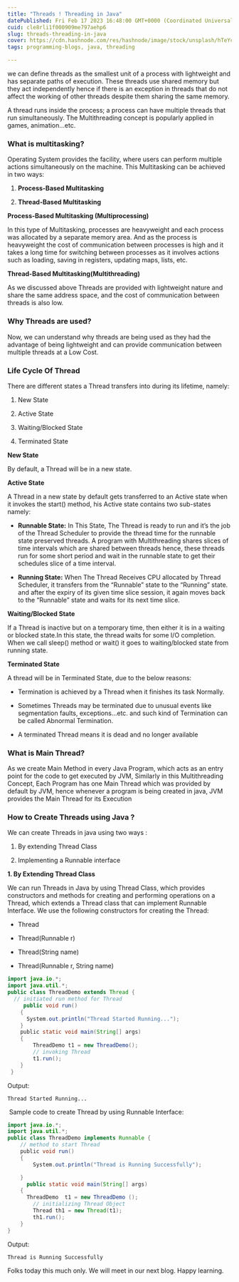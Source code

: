 ```yaml
---
title: "Threads ! Threading in Java"
datePublished: Fri Feb 17 2023 16:48:00 GMT+0000 (Coordinated Universal Time)
cuid: cle8rli1f000909me797aehp6
slug: threads-threading-in-java
cover: https://cdn.hashnode.com/res/hashnode/image/stock/unsplash/hTeYcjviZ-s/upload/1bb9de1efe45ec83ac191fd1829e4294.jpeg
tags: programming-blogs, java, threading

---
```


we can define threads as the smallest unit of a process with lightweight and has separate paths of execution. These threads use shared memory but they act independently hence if there is an exception in threads that do not affect the working of other threads despite them sharing the same memory.

A thread runs inside the process; a process can have multiple threads that run simultaneously. The Multithreading concept is popularly applied in games, animation…etc.

### **What is multitasking?**

Operating System provides the facility, where users can perform multiple actions simultaneously on the machine. This Multitasking can be achieved in two ways: 

1. **Process-Based Multitasking** 
    
2. **Thread-Based Multitasking** 
    

**Process-Based Multitasking (Multiprocessing)**

In this type of Multitasking, processes are heavyweight and each process was allocated by a separate memory area. And as the process is heavyweight the cost of communication between processes is high and it takes a long time for switching between processes as it involves actions such as loading, saving in registers, updating maps, lists, etc. 

**Thread-Based Multitasking(Multithreading)** 

As we discussed above Threads are provided with lightweight nature and share the same address space, and the cost of communication between threads is also low. 

### **Why Threads are used?** 

Now, we can understand why threads are being used as they had the advantage of being lightweight and can provide communication between multiple threads at a Low Cost.

### **Life Cycle Of Thread**

There are different states a Thread transfers into during its lifetime, namely: 

1. New State
    
2. Active State
    
3. Waiting/Blocked State
    
4. Terminated State
    

**New State** 

By default, a Thread will be in a new state.

**Active State**

A Thread in a new state by default gets transferred to an Active state when it invokes the start() method, his Active state contains two sub-states namely:

* **Runnable State:** In This State, The Thread is ready to run and it’s the job of the Thread Scheduler to provide the thread time for the runnable state preserved threads. A program with Multithreading shares slices of time intervals which are shared between threads hence, these threads run for some short period and wait in the runnable state to get their schedules slice of a time interval.
    
* **Running State:** When The Thread Receives CPU allocated by Thread Scheduler, it transfers from the “Runnable” state to the “Running” state. and after the expiry of its given time slice session, it again moves back to the “Runnable” state and waits for its next time slice.
    

**Waiting/Blocked State** 

If a Thread is inactive but on a temporary time, then either it is in a waiting or blocked state.In this state, the thread waits for some I/O completion. When we call sleep() method or wait() it goes to waiting/blocked state from running state.

**Terminated State**

A thread will be in Terminated State, due to the below reasons: 

* Termination is achieved by a Thread when it finishes its task Normally.
    
* Sometimes Threads may be terminated due to unusual events like segmentation faults, exceptions…etc. and such kind of Termination can be called Abnormal Termination.
    
* A terminated Thread means it is dead and no longer available
    

### **What is Main Thread?** 

As we create Main Method in every Java Program, which acts as an entry point for the code to get executed by JVM, Similarly in this Multithreading Concept, Each Program has one Main Thread which was provided by default by JVM, hence whenever a program is being created in java, JVM provides the Main Thread for its Execution

### **How to Create Threads using Java ?** 

We can create Threads in java using two ways : 

1. By extending Thread Class
    
2. Implementing a Runnable interface
    

**1\. By Extending Thread Class** 

We can run Threads in Java by using Thread Class, which provides constructors and methods for creating and performing operations on a Thread, which extends a Thread class that can implement Runnable Interface. We use the following constructors for creating the Thread: 

* Thread
    
* Thread(Runnable r)
    
* Thread(String name)
    
* Thread(Runnable r, String name)
    

```java
import java.io.*;
import java.util.*;
public class ThreadDemo extends Thread {
  // initiated run method for Thread
     public void run()
    {
      System.out.println("Thread Started Running...");
    }
    public static void main(String[] args)
    {
        ThreadDemo t1 = new ThreadDemo();
        // invoking Thread
        t1.run();
    }
 }
```

Output:

`Thread Started Running...`

 Sample code to create Thread by using Runnable Interface:

```java
import java.io.*;
import java.util.*;
public class ThreadDemo implements Runnable {
    // method to start Thread
    public void run()
    {
        System.out.println("Thread is Running Successfully");

    }
      public static void main(String[] args)
    {
      ThreadDemo  t1 = new ThreadDemo ();
        // initializing Thread Object
        Thread th1 = new Thread(t1);
        th1.run();
    }
}
```

Output:

`Thread is Running Successfully`

Folks today this much only. We will meet in our next blog. Happy learning.